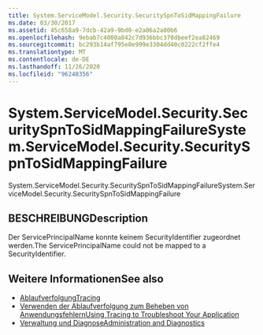 ```yaml
---
title: System.ServiceModel.Security.SecuritySpnToSidMappingFailure
ms.date: 03/30/2017
ms.assetid: 45c658a9-7dcb-42a9-9bd0-e2a06a2a00b6
ms.openlocfilehash: 9ebab7c4000a842c7d936bbc370dbeef2ea82469
ms.sourcegitcommit: bc293b14af795e0e999e3304dd40c0222cf2ffe4
ms.translationtype: MT
ms.contentlocale: de-DE
ms.lasthandoff: 11/26/2020
ms.locfileid: "96248356"
---
```

# <a name="systemservicemodelsecuritysecurityspntosidmappingfailure"></a><span data-ttu-id="46dee-102">System.ServiceModel.Security.SecuritySpnToSidMappingFailure</span><span class="sxs-lookup"><span data-stu-id="46dee-102">System.ServiceModel.Security.SecuritySpnToSidMappingFailure</span></span>

<span data-ttu-id="46dee-103">System.ServiceModel.Security.SecuritySpnToSidMappingFailure</span><span class="sxs-lookup"><span data-stu-id="46dee-103">System.ServiceModel.Security.SecuritySpnToSidMappingFailure</span></span>  
  
## <a name="description"></a><span data-ttu-id="46dee-104">BESCHREIBUNG</span><span class="sxs-lookup"><span data-stu-id="46dee-104">Description</span></span>  

 <span data-ttu-id="46dee-105">Der ServicePrincipalName konnte keinem SecurityIdentifier zugeordnet werden.</span><span class="sxs-lookup"><span data-stu-id="46dee-105">The ServicePrincipalName could not be mapped to a SecurityIdentifier.</span></span>  
  
## <a name="see-also"></a><span data-ttu-id="46dee-106">Weitere Informationen</span><span class="sxs-lookup"><span data-stu-id="46dee-106">See also</span></span>

- [<span data-ttu-id="46dee-107">Ablaufverfolgung</span><span class="sxs-lookup"><span data-stu-id="46dee-107">Tracing</span></span>](index.md)
- [<span data-ttu-id="46dee-108">Verwenden der Ablaufverfolgung zum Beheben von Anwendungsfehlern</span><span class="sxs-lookup"><span data-stu-id="46dee-108">Using Tracing to Troubleshoot Your Application</span></span>](using-tracing-to-troubleshoot-your-application.md)
- [<span data-ttu-id="46dee-109">Verwaltung und Diagnose</span><span class="sxs-lookup"><span data-stu-id="46dee-109">Administration and Diagnostics</span></span>](../index.md)
